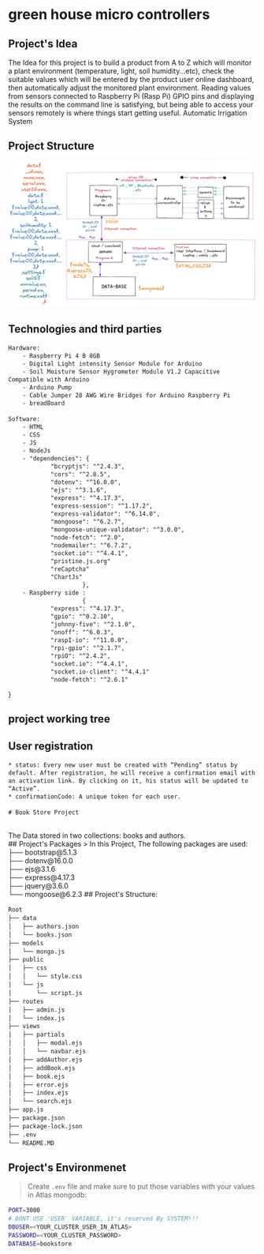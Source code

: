 # green house micro controllers

## Project's Idea

The Idea for this project is to build a product from A to Z which will monitor a plant environment (temperature, light, soil humidity...etc), check the suitable values which will be entered by the product user online dashboard, then automatically adjust the monitored plant environment.
Reading values from sensors connected to Raspberry Pi (Rasp Pi) GPIO pins and displaying the results on the command line is satisfying, but being able to access your sensors remotely is where things start getting useful.
Automatic Irrigation System

## Project Structure

![Project Structure map](./utils/Untitled-2022-03-27-1057.png)

## Technologies and third parties

    Hardware:
        - Raspberry Pi 4 B 8GB
        - Digital Light intensity Sensor Module for Arduino
        - Soil Moisture Sensor Hygrometer Module V1.2 Capacitive Compatible with Arduino
        - Arduino Pump
        - Cable Jumper 28 AWG Wire Bridges for Arduino Raspberry Pi
        - breadBoard

    Software:
        - HTML
        - CSS
        - JS
        - NodeJs
        - "dependencies": {
                "bcryptjs": "^2.4.3",
                "cors": "^2.8.5",
                "dotenv": "^16.0.0",
                "ejs": "^3.1.6",
                "express": "^4.17.3",
                "express-session": "^1.17.2",
                "express-validator": "^6.14.0",
                "mongoose": "^6.2.7",
                "mongoose-unique-validator": "^3.0.0",
                "node-fetch": "^2.0",
                "nodemailer": "^6.7.2",
                "socket.io": "^4.4.1",
                "pristine.js.org"
                "reCaptcha"
                "ChartJs"
                         },
        - Raspberry side : 
                         {
                "express": "^4.17.3",
                "gpio": "^0.2.10",
                "johnny-five": "^2.1.0",
                "onoff": "^6.0.3",
                "raspI-io": "^11.0.0",
                "rpi-gpio": "^2.1.7",
                "rpiO": "^2.4.2",
                "socket.io": "^4.4.1",
                "socket.io-client": "^4.4.1"
                "node-fetch": "^2.6.1"
  }

## project working tree

## User registration

    * status: Every new user must be created with “Pending” status by default. After registration, he will receive a confirmation email with an activation link. By clicking on it, his status will be updated to “Active”.
    * confirmationCode: A unique token for each user.

    # Book Store Project


<br>
The Data stored in two collections: books and authors.
<br>
## Project's Packages
> In this Project, The following packages are used:
<br>
├── bootstrap@5.1.3<br>
├── dotenv@16.0.0<br>
├── ejs@3.1.6<br>
├── express@4.17.3<br>
├── jquery@3.6.0<br>
└── mongoose@6.2.3
## Project's Structure:

```sh
Root
├── data
│   ├── authors.json
│   └── books.json
├── models
│   └── mongo.js
├── public
│   ├── css
│   │   └── style.css
│   └── js
│       └── script.js
├── routes
│   ├── admin.js
│   └── index.js
├── views
│   ├── partials
│   │   ├── modal.ejs
│   │   └── navbar.ejs
│   ├── addAuthor.ejs
│   ├── addBook.ejs
│   ├── book.ejs
│   ├── error.ejs
│   ├── index.ejs
│   └── search.ejs
├── app.js
├── package.json
├── package-lock.json
├── .env
└── README.MD
```
## Project's Environmenet
> Create ```.env``` file and make sure to put those variables with your values in Atlas mongodb:
```sh
PORT=3000
# DONT USE 'USER' VARIABLE, it's reserved By SYSTEM!!!
DBUSER=<YOUR_CLUSTER_USER_IN_ATLAS>
PASSWORD=<YOUR_CLUSTER_PASSWORD>
DATABASE=bookstore
```

